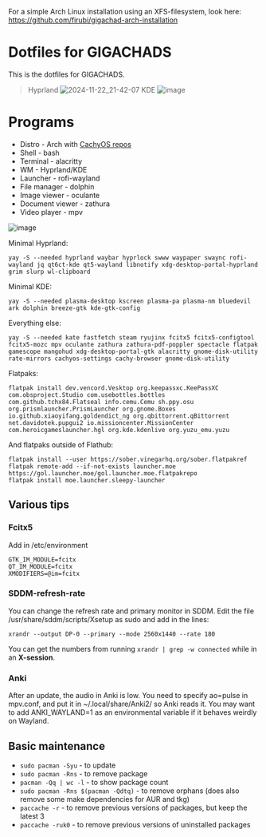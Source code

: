 For a simple Arch Linux installation using an XFS-filesystem, look here: https://github.com/firubi/gigachad-arch-installation

# Dotfiles for GIGACHADS
This is the dotfiles for GIGACHADS.
> Hyprland
> ![2024-11-22_21-42-07](https://github.com/user-attachments/assets/159c4ac3-74a4-436c-90f8-f4f5ed9ee123)
> KDE
> ![image](https://github.com/user-attachments/assets/4c9083bb-e61c-4002-8571-0325d2b05947)

# Programs
- Distro - Arch with [CachyOS repos](https://wiki.cachyos.org/features/optimized_repos/)
- Shell - bash
- Terminal - alacritty
- WM - Hyprland/KDE
- Launcher - rofi-wayland
- File manager - dolphin
- Image viewer - oculante
- Document viewer - zathura
- Video player - mpv

![image](https://github.com/user-attachments/assets/1effbaf1-3585-4884-8189-b72af41dcfe7)

Minimal Hyprland:
```
yay -S --needed hyprland waybar hyprlock swww waypaper swaync rofi-wayland jq qt6ct-kde qt5-wayland libnotify xdg-desktop-portal-hyprland grim slurp wl-clipboard
```

Minimal KDE:
```
yay -S --needed plasma-desktop kscreen plasma-pa plasma-nm bluedevil ark dolphin breeze-gtk kde-gtk-config 
```

Everything else: 
```
yay -S --needed kate fastfetch steam ryujinx fcitx5 fcitx5-configtool fcitx5-mozc mpv oculante zathura zathura-pdf-poppler spectacle flatpak gamescope mangohud xdg-desktop-portal-gtk alacritty gnome-disk-utility rate-mirrors cachyos-settings cachy-browser gnome-disk-utility
```

Flatpaks:
```
flatpak install dev.vencord.Vesktop org.keepassxc.KeePassXC com.obsproject.Studio com.usebottles.bottles com.github.tchx84.Flatseal info.cemu.Cemu sh.ppy.osu org.prismlauncher.PrismLauncher org.gnome.Boxes io.github.xiaoyifang.goldendict_ng org.qbittorrent.qBittorrent net.davidotek.pupgui2 io.missioncenter.MissionCenter com.heroicgameslauncher.hgl org.kde.kdenlive org.yuzu_emu.yuzu
```
And flatpaks outside of Flathub:
```
flatpak install --user https://sober.vinegarhq.org/sober.flatpakref
flatpak remote-add --if-not-exists launcher.moe https://gol.launcher.moe/gol.launcher.moe.flatpakrepo
flatpak install moe.launcher.sleepy-launcher
```

## Various tips
### Fcitx5
Add in /etc/environment
```
GTK_IM_MODULE=fcitx
QT_IM_MODULE=fcitx
XMODIFIERS=@im=fcitx
```
### SDDM-refresh-rate
You can change the refresh rate and primary monitor in SDDM. Edit the file /usr/share/sddm/scripts/Xsetup as sudo and add in the lines:
```
xrandr --output DP-0 --primary --mode 2560x1440 --rate 180
```
You can get the numbers from running `xrandr | grep -w connected` while in an **X-session**.

### Anki
After an update, the audio in Anki is low. You need to specify ao=pulse in mpv.conf, and put it in ~/.local/share/Anki2/ so Anki reads it. You may want to add ANKI_WAYLAND=1 as an environmental variable if it behaves weirdly on Wayland. 

## Basic maintenance
- `sudo pacman -Syu` - to update
- `sudo pacman -Rns` - to remove package
- `pacman -Qq | wc -l` - to show package count
- `sudo pacman -Rns $(pacman -Qdtq)` - to remove orphans (does also remove some make dependencies for AUR and tkg)
- `paccache -r` - to remove previous versions of packages, but keep the latest 3
- `paccache -ruk0` - to remove previous versions of uninstalled packages

